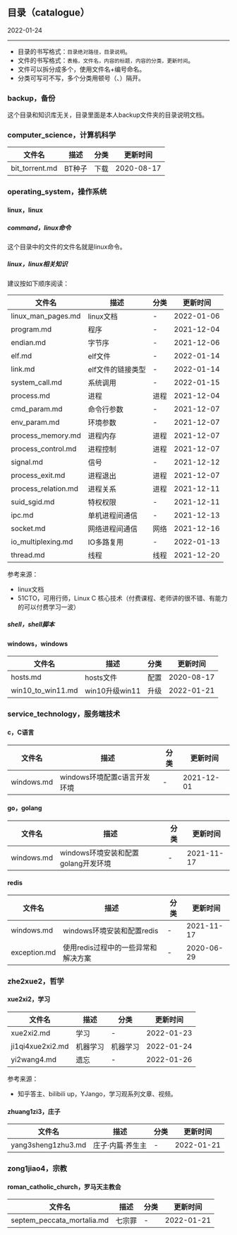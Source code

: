 ## 目录（catalogue）

2022-01-24

---

- 目录的书写格式：`目录绝对路径，目录说明`。
- 文件的书写格式：`表格，文件名，内容的标题，内容的分类，更新时间`。
- 文件可以拆分成多个，使用文件名+编号命名。
- 分类可写可不写，多个分类用顿号（、）隔开。

### backup，备份

这个目录和知识库无关，目录里面是本人backup文件夹的目录说明文档。

### computer_science，计算机科学

| 文件名 | 描述 | 分类 | 更新时间 |
| --- | --- | --- | --- |
| bit_torrent.md | BT种子 | 下载 | 2020-08-17 |

### operating_system，操作系统

#### linux，linux

##### command，linux命令

这个目录中的文件的文件名就是linux命令。

##### linux，linux相关知识

建议按如下顺序阅读：

| 文件名 | 描述 | 分类 | 更新时间 |
| --- | --- | --- | --- |
| linux_man_pages.md | linux文档 | - | 2022-01-06 |
| program.md | 程序 | - | 2021-12-04 |
| endian.md | 字节序 | - | 2021-12-06 |
| elf.md | elf文件 | - | 2022-01-14 |
| link.md | elf文件的链接类型 | - | 2022-01-14 |
| system_call.md | 系统调用 | - | 2022-01-15 |
| process.md | 进程 | 进程 | 2021-12-04 |
| cmd_param.md | 命令行参数 | - | 2021-12-07 |
| env_param.md | 环境参数 | - | 2021-12-07 |
| process_memory.md | 进程内存 | 进程 | 2021-12-07 |
| process_control.md | 进程控制 | 进程 | 2021-12-07 |
| signal.md | 信号 | - | 2021-12-12 |
| process_exit.md | 进程退出 | 进程 | 2021-12-07 |
| process_relation.md | 进程关系 | 进程 | 2021-12-11 |
| suid_sgid.md | 特权权限 | - | 2021-12-11 |
| ipc.md | 单机进程间通信 | - | 2021-12-13 |
| socket.md | 网络进程间通信 | 网络 | 2021-12-16 |
| io_multiplexing.md | IO多路复用 | - | 2022-01-13 |
| thread.md | 线程 | 线程 | 2021-12-20 |

参考来源：

- linux文档
- 51CTO，可用行师，Linux C 核心技术（付费课程、老师讲的很不错、有能力的可以付费学习一波）

##### shell，shell脚本

#### windows，windows

| 文件名 | 描述 | 分类 | 更新时间 |
| --- | --- | --- | --- |
| hosts.md | hosts文件 | 配置 | 2020-08-17 |
| win10_to_win11.md | win10升级win11 | 升级 | 2022-01-21 |

### service_technology，服务端技术

#### c，C语言

| 文件名 | 描述 | 分类 | 更新时间 |
| --- | --- | --- | --- |
| windows.md | windows环境配置c语言开发环境 | - | 2021-12-01 |

#### go，golang

| 文件名 | 描述 | 分类 | 更新时间 |
| --- | --- | --- | --- |
| windows.md | windows环境安装和配置golang开发环境 | - | 2021-11-17 |

#### redis

| 文件名 | 描述 | 分类 | 更新时间 |
| --- | --- | --- | --- |
| windows.md | windows环境安装和配置redis | - | 2021-11-17 |
| exception.md | 使用redis过程中的一些异常和解决方案 | - | 2020-06-29 |

### zhe2xue2，哲学

#### xue2xi2，学习

| 文件名 | 描述 | 分类 | 更新时间 |
| --- | --- | --- | --- |
| xue2xi2.md | 学习 | - | 2022-01-23 |
| ji1qi4xue2xi2.md | 机器学习 | 机器学习 | 2022-01-24 |
| yi2wang4.md | 遗忘 | - | 2022-01-26 |

参考来源：

- 知乎答主、bilibili up，YJango，学习观系列文章、视频。

#### zhuang1zi3，庄子

| 文件名 | 描述 | 分类 | 更新时间 |
| --- | --- | --- | --- |
| yang3sheng1zhu3.md | 庄子·内篇·养生主 | - | 2022-01-21 |

### zong1jiao4，宗教

#### roman_catholic_church，罗马天主教会

| 文件名 | 描述 | 分类 | 更新时间 |
| --- | --- | --- | --- |
| septem_peccata_mortalia.md | 七宗罪 | - | 2022-01-21 |